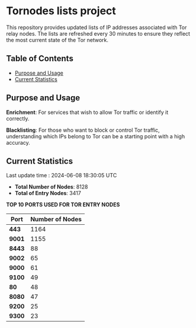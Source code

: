 # Tornodes lists project

This repository provides updated lists of IP addresses associated with Tor relay nodes. The lists are refreshed every 30 minutes to ensure they reflect the most current state of the Tor network.

## Table of Contents

- [Purpose and Usage](#purpose-and-usage)
- [Current Statistics](#current-statistics)


## Purpose and Usage

**Enrichment**: For services that wish to allow Tor traffic or identify it correctly.

**Blacklisting**: For those who want to block or control Tor traffic, understanding which IPs belong to Tor can be a starting point with a high accuracy.

## Current Statistics

Last update time : 2024-06-08 18:30:05 UTC

- **Total Number of Nodes**: 8128
- **Total of Entry Nodes**: 3417

**TOP 10 PORTS USED FOR TOR ENTRY NODES**

| **Port** | **Number of Nodes** |
|------|-----------------|
| **443**   | 1164  |
| **9001**   | 1155  |
| **8443**   | 88  |
| **9002**   | 65  |
| **9000**   | 61  |
| **9100**   | 49  |
| **80**   | 48  |
| **8080**   | 47  |
| **9200**   | 25  |
| **9300**   | 23  |


